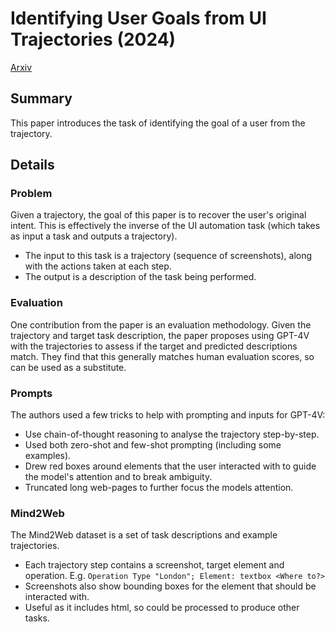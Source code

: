 # Identifying User Goals from UI Trajectories (2024)

[Arxiv](https://arxiv.org/abs/2406.14314)

## Summary

This paper introduces the task of identifying the goal of a user from the trajectory.

## Details

### Problem

Given a trajectory, the goal of this paper is to recover the user's original intent. This is effectively the inverse of the UI automation task (which takes as input a task and outputs a trajectory).

- The input to this task is a trajectory (sequence of screenshots), along with the actions taken at each step.
- The output is a description of the task being performed.

### Evaluation

One contribution from the paper is an evaluation methodology. Given the trajectory and target task description, the paper proposes using GPT-4V with the trajectories to assess if the target and predicted descriptions match. They find that this generally matches human evaluation scores, so can be used as a substitute.

### Prompts

The authors used a few tricks to help with prompting and inputs for GPT-4V:

- Use chain-of-thought reasoning to analyse the trajectory step-by-step.
- Used both zero-shot and few-shot prompting (including some examples).
- Drew red boxes around elements that the user interacted with to guide the model's attention and to break ambiguity.
- Truncated long web-pages to further focus the models attention.

### Mind2Web

The Mind2Web dataset is a set of task descriptions and example trajectories.

- Each trajectory step contains a screenshot, target element and operation. E.g. `Operation Type "London"; Element: textbox <Where to?>`
- Screenshots also show bounding boxes for the element that should be interacted with.
- Useful as it includes html, so could be processed to produce other tasks.
